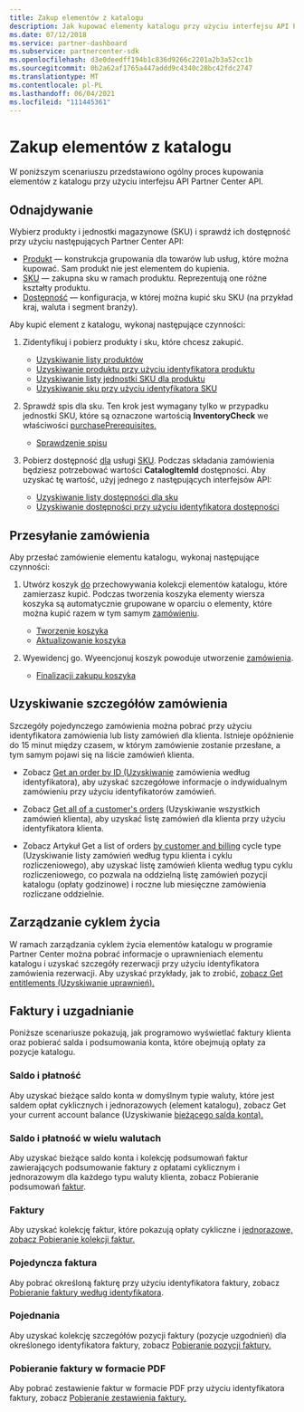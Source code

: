 ```yaml
---
title: Zakup elementów z katalogu
description: Jak kupować elementy katalogu przy użyciu interfejsu API Partner Center API.
ms.date: 07/12/2018
ms.service: partner-dashboard
ms.subservice: partnercenter-sdk
ms.openlocfilehash: d3e0deedff194b1c836d9266c2201a2b3a52cc1b
ms.sourcegitcommit: 0b2a62af1765a447addd9c4340c28bc42fdc2747
ms.translationtype: MT
ms.contentlocale: pl-PL
ms.lasthandoff: 06/04/2021
ms.locfileid: "111445361"
---
```

# <a name="purchase-catalog-items"></a>Zakup elementów z katalogu

W poniższym scenariuszu przedstawiono ogólny proces kupowania elementów z katalogu przy użyciu interfejsu API Partner Center API.

## <a name="discovery"></a>Odnajdywanie

Wybierz produkty i jednostki magazynowe (SKU) i sprawdź ich dostępność przy użyciu następujących Partner Center API:

- [Produkt](product-resources.md#product) — konstrukcja grupowania dla towarów lub usług, które można kupować. Sam produkt nie jest elementem do kupienia.
- [SKU](product-resources.md#sku) — zakupna sku w ramach produktu. Reprezentują one różne kształty produktu.
- [Dostępność](product-resources.md#availability) — konfiguracja, w której można kupić sku SKU (na przykład kraj, waluta i segment branży).

Aby kupić element z katalogu, wykonaj następujące czynności:

1. Zidentyfikuj i pobierz produkty i sku, które chcesz zakupić.

   - [Uzyskiwanie listy produktów](get-a-list-of-products.md)
   - [Uzyskiwanie produktu przy użyciu identyfikatora produktu](get-a-product-by-id.md)
   - [Uzyskiwanie listy jednostki SKU dla produktu](get-a-list-of-skus-for-a-product.md)
   - [Uzyskiwanie sku przy użyciu identyfikatora SKU](get-a-sku-by-id.md)

2. Sprawdź spis dla sku. Ten krok jest wymagany tylko w przypadku jednostki SKU, które są oznaczone wartością **InventoryCheck** we właściwości [purchasePrerequisites.](product-resources.md#sku)

   - [Sprawdzenie spisu](check-inventory.md)

3. Pobierz dostępność [dla](product-resources.md#availability) usługi [SKU](product-resources.md#sku). Podczas składania zamówienia będziesz potrzebować wartości **CatalogItemId** dostępności. Aby uzyskać tę wartość, użyj jednego z następujących interfejsów API:

   - [Uzyskiwanie listy dostępności dla sku](get-a-list-of-availabilities-for-a-sku.md)
   - [Uzyskiwanie dostępności przy użyciu identyfikatora dostępności](get-an-availability-by-id.md)

## <a name="order-submission"></a>Przesyłanie zamówienia

Aby przesłać zamówienie elementu katalogu, wykonaj następujące czynności:

1. Utwórz koszyk [do](cart-resources.md) przechowywania kolekcji elementów katalogu, które zamierzasz kupić. Podczas tworzenia koszyka elementy [](cart-resources.md#cartlineitem) wiersza koszyka są automatycznie grupowane w oparciu o elementy, które można kupić razem w tym samym [zamówieniu](order-resources.md).

   - [Tworzenie koszyka](create-a-cart.md)
   - [Aktualizowanie koszyka](update-a-cart.md)

2. Wyewidencj go. Wyeencjonuj koszyk powoduje utworzenie [zamówienia](order-resources.md).

   - [Finalizacji zakupu koszyka](checkout-a-cart.md)

## <a name="get-order-details"></a>Uzyskiwanie szczegółów zamówienia

Szczegóły pojedynczego zamówienia można pobrać przy użyciu identyfikatora zamówienia lub listy zamówień dla klienta. Istnieje opóźnienie do 15 minut między czasem, w którym zamówienie zostanie przesłane, a tym samym pojawi się na liście zamówień klienta.

- Zobacz [Get an order by ID (Uzyskiwanie](get-an-order-by-id.md) zamówienia według identyfikatora), aby uzyskać szczegółowe informacje o indywidualnym zamówieniu przy użyciu identyfikatorów zamówień.

- Zobacz [Get all of a customer's orders](get-all-of-a-customer-s-orders.md) (Uzyskiwanie wszystkich zamówień klienta), aby uzyskać listę zamówień dla klienta przy użyciu identyfikatora klienta.

- Zobacz Artykuł Get a list of orders [by customer and billing](get-a-list-of-orders-by-customer-and-billing-cycle-type.md) [](product-resources.md#billingcycletype) cycle type (Uzyskiwanie listy zamówień według typu klienta i cyklu rozliczeniowego), aby uzyskać listę zamówień klienta według typu cyklu rozliczeniowego, co pozwala na oddzielną listę zamówień pozycji katalogu (opłaty godzinowe) i roczne lub miesięczne zamówienia rozliczane oddzielnie.

## <a name="lifecycle-management"></a>Zarządzanie cyklem życia

W ramach zarządzania cyklem życia elementów katalogu w programie Partner Center można [](entitlement-resources.md)pobrać informacje o uprawnieniach elementu katalogu i uzyskać szczegóły rezerwacji przy użyciu identyfikatora zamówienia rezerwacji. Aby uzyskać przykłady, jak to zrobić, [zobacz Get entitlements (Uzyskiwanie uprawnień).](get-a-collection-of-entitlements.md)   

## <a name="invoice-and-reconciliation"></a>Faktury i uzgadnianie

Poniższe scenariusze pokazują, jak programowo wyświetlać [](invoice-resources.md)faktury klienta oraz pobierać salda i podsumowania konta, które obejmują opłaty za pozycje katalogu.

### <a name="balance-and-payment"></a>Saldo i płatność

Aby uzyskać bieżące saldo konta w domyślnym typie waluty, które jest saldem opłat cyklicznych i jednorazowych (element katalogu), zobacz Get your current account balance (Uzyskiwanie [bieżącego salda konta).](get-the-reseller-s-current-account-balance.md)

### <a name="multi-currency-balance-and-payment"></a>Saldo i płatność w wielu walutach

Aby uzyskać bieżące saldo konta i kolekcję podsumowań faktur zawierających podsumowanie faktury z opłatami cyklicznym i jednorazowym dla każdego typu waluty klienta, zobacz Pobieranie podsumowań [faktur](get-invoice-summaries.md).

### <a name="invoices"></a>Faktury

Aby uzyskać kolekcję faktur, które pokazują opłaty cykliczne i [jednorazowe, zobacz Pobieranie kolekcji faktur.](get-a-collection-of-invoices.md) 

### <a name="single-invoice"></a>Pojedyncza faktura

Aby pobrać określoną fakturę przy użyciu identyfikatora faktury, zobacz [Pobieranie faktury według identyfikatora](get-invoice-by-id.md).  

### <a name="reconciliation"></a>Pojednania

Aby uzyskać kolekcję szczegółów pozycji faktury (pozycje uzgodnień) dla określonego identyfikatora faktury, zobacz [Pobieranie pozycji faktury.](get-invoiceline-items.md)  

### <a name="download-an-invoice-as-a-pdf"></a>Pobieranie faktury w formacie PDF

Aby pobrać zestawienie faktur w formacie PDF przy użyciu identyfikatora faktury, zobacz [Pobieranie zestawienia faktury.](get-invoice-statement.md)
